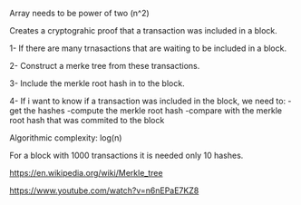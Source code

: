 Array needs to be power of two (n^2)

Creates a cryptograhic proof that a transaction was included in a block. 

1- If there are many trnasactions that are waiting to be included in a block.

2- Construct a merke tree from these transactions.

3- Include the merkle root hash in to the block.

4- If i want to know if a transaction was included in the block, we need to:
    -get the hashes
    -compute the merkle root hash
    -compare with the merkle root hash that was commited to the block

Algorithmic complexity: log(n)

For a block with 1000 transactions it is needed only 10 hashes.

https://en.wikipedia.org/wiki/Merkle_tree

https://www.youtube.com/watch?v=n6nEPaE7KZ8